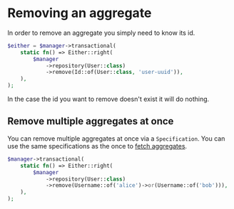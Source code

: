 # Removing an aggregate

In order to remove an aggregate you simply need to know its id.

```php
$either = $manager->transactional(
    static fn() => Either::right(
        $manager
            ->repository(User::class)
            ->remove(Id::of(User::class, 'user-uuid')),
    ),
);
```

In the case the id you want to remove doesn't exist it will do nothing.

## Remove multiple aggregates at once

You can remove multiple aggregates at once via a `Specification`. You can use the same specifications as the once to [fetch aggregates](retrieve_aggregates.md#filter-the-aggregates-you-need-to-fetch).

```php
$manager->transactional(
    static fn() => Either::right(
        $manager
            ->repository(User::class)
            ->remove(Username::of('alice')->or(Username::of('bob'))),
    ),
);
```
